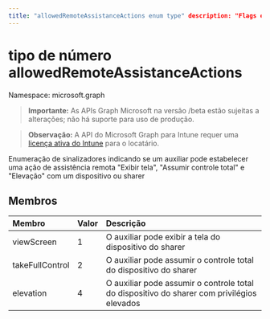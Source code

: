 ```yaml
---
title: "allowedRemoteAssistanceActions enum type" description: "Flags enumeration indicating whether a helper can establish a "View screen", "Take full control" and "Elevation" remote assistance action with a device or sharer" author: "dougeby" localization_priority: Normal ms.prod: "intune" doc_type: enumPageType
---
```


# <a name="allowedremoteassistanceactions-enum-type"></a>tipo de número allowedRemoteAssistanceActions

Namespace: microsoft.graph

> **Importante:** As APIs Graph Microsoft na versão /beta estão sujeitas a alterações; não há suporte para uso de produção.

> **Observação:** A API do Microsoft Graph para Intune requer uma [licença ativa do Intune](https://go.microsoft.com/fwlink/?linkid=839381) para o locatário.

Enumeração de sinalizadores indicando se um auxiliar pode estabelecer uma ação de assistência remota "Exibir tela", "Assumir controle total" e "Elevação" com um dispositivo ou sharer

## <a name="members"></a>Membros
|Membro|Valor|Descrição|
|:---|:---|:---|
|viewScreen|1|O auxiliar pode exibir a tela do dispositivo do sharer|
|takeFullControl|2|O auxiliar pode assumir o controle total do dispositivo do sharer|
|elevation|4 |O auxiliar pode assumir o controle total do dispositivo do sharer com privilégios elevados|



